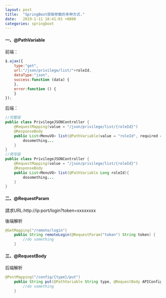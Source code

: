 ```yaml
---
layout: post
title:  "SpringBoot获取参数的多种方式."
date:   2019-1-11 18:41:01 +0800
categories: springboot
---
```


#### 一、@PathVariable

前端：  
```javascript
$.ajax({
    type:"get",
    url:"/json/privilege/list/"+roleId,
    dataType:"json",
    success:function (data) {
    },
    error:function () {
    }
});
```

后端：
```java
//完整版
public class PrivilegeJSONController {
    @RequestMapping(value = "/json/privilege/list/{roleId}")
	@ResponseBody
	public List<MenuVO> list(@PathVariable(value = "roleId", required = false)Long roleId){
		dosomething...
	}
}	
//简写版
public class PrivilegeJSONController {
    @RequestMapping(value = "/json/privilege/list/{roleId}")
	@ResponseBody
	public List<MenuVO> list(@PathVariable Long roleId){
		dosomething...
	}
}	

```

#### 二、@RequestParam
請求URL:http://ip:port/login?token=xxxxxxxx

後端解析
```java
@GetMapping("/remote/login")
    public String remoteLogin(@RequestParam("token") String token) {
        //do something    
    }
```

#### 三、@RequestBody

后端解析
```java
@PostMapping("/config/{type}/put")
    public String put(@PathVariable String type, @RequestBody APIConfig apiConfig) {
        //do something
    }
```